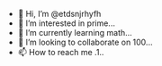 - 👋 Hi, I’m @etdsnjrhyfh
- 👀 I’m interested in prime...
- 🌱 I’m currently learning math...
- 💞️ I’m looking to collaborate on 100...
- 📫 How to reach me .1..

<!---
etdsnjrhyfh/etdsnjrhyfh is a ✨ special ✨ repository because its `README.md` (this file) appears on your GitHub profile.
You can click the Preview link to take a look at your changes.
--->
